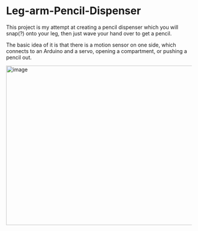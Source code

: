 # Leg-arm-Pencil-Dispenser

This project is my attempt at creating a pencil dispenser which you will snap(?) onto your leg, then just wave your hand over to get a pencil.

The basic idea of it is that there is a motion sensor on one side, which connects to an Arduino and a servo, opening a compartment, or pushing a pencil out.

<img width="577" height="433" alt="image" src="https://github.com/user-attachments/assets/413639db-6938-4b6a-9ff5-0eb378311ed1" />
